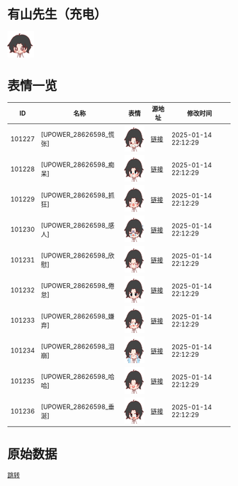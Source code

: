 # 有山先生（充电）

<img src="./cover.png" height="60" alt="cover" />

# 表情一览

|ID|名称|表情|源地址|修改时间|
|----|----|----|----|----|
|101227|[UPOWER_28626598_慌张]|<img src="./pic/101227_%5BUPOWER_28626598_慌张%5D.png" height="60" alt="慌张"/>|[链接](https://i0.hdslb.com/bfs/garb/2e978038465952457da87afc190e0e7ed2791d3f.png)|2025-01-14 22:12:29|
|101228|[UPOWER_28626598_痴呆]|<img src="./pic/101228_%5BUPOWER_28626598_痴呆%5D.png" height="60" alt="痴呆"/>|[链接](https://i0.hdslb.com/bfs/garb/329f6edecddf185958d57d12a376f5c0e7c30829.png)|2025-01-14 22:12:29|
|101229|[UPOWER_28626598_抓狂]|<img src="./pic/101229_%5BUPOWER_28626598_抓狂%5D.png" height="60" alt="抓狂"/>|[链接](https://i0.hdslb.com/bfs/garb/f527b579055c26b15e264b70152c3e641383ca04.png)|2025-01-14 22:12:29|
|101230|[UPOWER_28626598_感人]|<img src="./pic/101230_%5BUPOWER_28626598_感人%5D.png" height="60" alt="感人"/>|[链接](https://i0.hdslb.com/bfs/garb/a65ddb862d5ee5ccb7f8aaa1d84352f6141a1afd.png)|2025-01-14 22:12:29|
|101231|[UPOWER_28626598_欣慰]|<img src="./pic/101231_%5BUPOWER_28626598_欣慰%5D.png" height="60" alt="欣慰"/>|[链接](https://i0.hdslb.com/bfs/garb/33caed9ddbe941deb0d3bb11e11e08a65a2ced47.png)|2025-01-14 22:12:29|
|101232|[UPOWER_28626598_倦怠]|<img src="./pic/101232_%5BUPOWER_28626598_倦怠%5D.png" height="60" alt="倦怠"/>|[链接](https://i0.hdslb.com/bfs/garb/ae0e6b61e73acaa3a817b2417ef874502f89f84b.png)|2025-01-14 22:12:29|
|101233|[UPOWER_28626598_嫌弃]|<img src="./pic/101233_%5BUPOWER_28626598_嫌弃%5D.png" height="60" alt="嫌弃"/>|[链接](https://i0.hdslb.com/bfs/garb/73f0e0bd7d0856724a1d74a611b856ef11980ae7.png)|2025-01-14 22:12:29|
|101234|[UPOWER_28626598_泪崩]|<img src="./pic/101234_%5BUPOWER_28626598_泪崩%5D.png" height="60" alt="泪崩"/>|[链接](https://i0.hdslb.com/bfs/garb/191bbeb266eb6a3bf190a1e9410af558ba0b5ed4.png)|2025-01-14 22:12:29|
|101235|[UPOWER_28626598_哈哈]|<img src="./pic/101235_%5BUPOWER_28626598_哈哈%5D.png" height="60" alt="哈哈"/>|[链接](https://i0.hdslb.com/bfs/garb/d3804e69059e0aba4d9d2f6aca36836d7b752fd0.png)|2025-01-14 22:12:29|
|101236|[UPOWER_28626598_垂涎]|<img src="./pic/101236_%5BUPOWER_28626598_垂涎%5D.png" height="60" alt="垂涎"/>|[链接](https://i0.hdslb.com/bfs/garb/864ca927f897fa3b487cab309c6e3a7176badb5e.png)|2025-01-14 22:12:29|

# 原始数据

[跳转](./raw.json)

